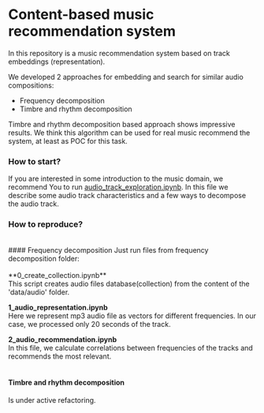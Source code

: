 # Content-based music recommendation system
In this repository is a music recommendation system based on track embeddings (representation).

We developed 2 approaches for embedding and search for similar audio compositions:
- Frequency decomposition
- Timbre and rhythm decomposition

Timbre and rhythm decomposition based approach shows impressive results. We think this algorithm can be used for real music recommend the system, at least as POC for this task.


### How to start?
If you are interested in some introduction to the music domain, we recommend You to run [audio_track_exploration.ipynb](https://github.com/SanGreel/music-recommendation-system/blob/master/audio_track_exploration.ipynb). In this file we describe some audio track characteristics and a few ways to decompose the audio track.


### How to reproduce?
<br/>
#### Frequency decomposition
Just run files from frequency decomposition folder:<br/><br/>
**0_create_collection.ipynb**<br/>
This script creates audio files database(collection) from the content of the 'data/audio' folder.<br/>

**1_audio_representation.ipynb**<br/>
Here we represent mp3 audio file as vectors for different frequencies. In our case, we processed only 20 seconds of the track.

**2_audio_recommendation.ipynb**<br/>
In this file, we calculate correlations between frequencies of the tracks and recommends the most relevant.
<br/><br/>
#### Timbre and rhythm decomposition
Is under active refactoring.
